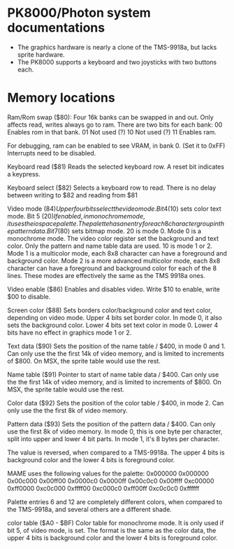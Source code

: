 # PK8000/Photon system documentations
* The graphics hardware is nearly a clone of the TMS-9918a, but lacks sprite hardware.
* The PK8000 supports a keyboard and two joysticks with two buttons each.

# Memory locations
Ram/Rom swap ($80): Four 16k banks can be swapped in and out. Only affects read, writes always go to ram.
There are two bits for each bank:
00 Enables rom in that bank.
01 Not used (?)
10 Not used (?)
11 Enables ram.

For debugging, ram can be enabled to see VRAM, in bank 0. (Set it to 0xFF)
Interrupts need to be disabled.

Keyboard read ($81)	Reads the selected keyboard row.
A reset bit indicates a keypress.

Keyboard select ($82)	Selects a keyboard row to read.
There is no delay between writing to $82 and reading from $81

Video mode ($84)	Upper four bits select the video mode.
Bit 4 ($10) sets color text mode.
Bit 5 ($20) If enabled, in monochrome mode, it uses the io space palette. The palette has an entry for each 8 character group in the pattern data.
Bit 7 ($80) sets bitmap mode.
20 is mode 0. Mode 0 is a monochrome mode. The video color register set the background and text color. Only the pattern and name table data are used.
10 is mode 1 or 2.
	Mode 1 is a multicolor mode, each 8x8 character can have a foreground and background color.
	Mode 2 is a more advanced multicolor mode, each 8x8 character can have a foreground and background color for each of the 8 lines.
These modes are effectively the same as the TMS 9918a ones. 

Video enable ($86)	Enables and disables video.
Write $10 to enable, write $00 to disable.

Screen color ($88)	Sets borders color/background color and text color, depending on video mode.
Upper 4 bits set border color. In mode 0, it also sets the background color.
Lower 4 bits set text color in mode 0. Lower 4 bits have no effect in graphics mode 1 or 2.

Text data ($90)	Sets the position of the name table / $400, in mode 0 and 1.
Can only use the the first 14k of video memory, and is limited to increments of $800. On MSX, the sprite table would use the rest.

Name table ($91)	Pointer to start of name table data / $400.
Can only use the the first 14k of video memory, and is limited to increments of $800. On MSX, the sprite table would use the rest.

Color data ($92)	Sets the position of the color table / $400, in mode 2.
Can only use the the first 8k of video memory.

Pattern data ($93)	Sets the position of the pattern data / $400.
Can only use the first 8k of video memory.
In mode 0, this is one byte per character, split into upper and lower 4 bit parts.
In mode 1, it's 8 bytes per character.

The value is reversed, when compared to a TMS-9918a. The upper 4 bits is background color and the lower 4 bits is foreground color.

MAME uses the following values for the palette:
0x000000
0x000000
0x00c000
0x00ff00
0x0000c0
0x0000ff
0x00c0c0
0x00ffff
0xc00000
0xff0000
0xc0c000
0xffff00
0xc000c0
0xff00ff
0xc0c0c0
0xffffff

Palette entries 6 and 12 are completely different colors, when compared to the TMS-9918a, and several others are a different shade.

color table ($A0 - $BF)	Color table for monochrome mode. It is only used if bit 5, of video mode, is set.
The format is the same as the color data, the upper 4 bits is background color and the lower 4 bits is foreground color.
